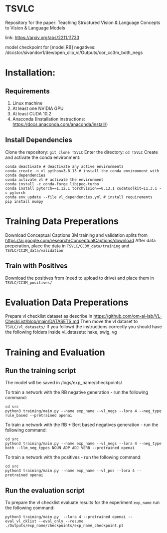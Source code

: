 # TSVLC
Repository for the paper: Teaching Structured Vision &amp; Language Concepts to Vision &amp; Language Models

link: https://arxiv.org/abs/2211.11733

model checkpoint for [model,RB] negatives: /dccstor/sivandov1/dev/open_clip_vl/Outputs/cor_cc3m_both_negs

# Installation:
## Requirements
1. Linux machine
1. At least one NVIDIA GPU
1. At least CUDA 10.2
1. Anaconda (Installation instructions: https://docs.anaconda.com/anaconda/install/)
## Install Dependencies
Clone the repository:
`git clone TSVLC`
Enter the directory:
`cd TSVLC`
Create and activate the conda environment:
```shell script
conda deactivate # deactivate any active environments
conda create -n vl python=3.8.13 # install the conda environment with conda dependencies
conda activate vl # activate the environment
conda install -c conda-forge libjpeg-turbo
conda install pytorch==1.12.1 torchvision==0.13.1 cudatoolkit=11.3.1 -c pytorch
conda env update --file vl_dependencies.yml # install requirements
pip install numpy
```

# Training Data Preperations
Download Conceptual Captions 3M training and validation splits from https://ai.google.com/research/ConceptualCaptions/download
After data preperation, place the data in `TSVLC/CC3M_data/training` and `TSVLC/CC3M_data/validation`

## Train with Positives
Download the positives from (need to upload to drive) and place them in `TSVLC/CC3M_positives/`

# Evaluation Data Preperations
Prepare vl checklist dataset as describe in https://github.com/om-ai-lab/VL-CheckList/blob/main/DATASETS.md
Then move the vl dataset to `TSVLC/vl_datasets/`
If you followd the instructions correctly you should have the following folders inside vl_datasets: hake, swig, vg

# Training and Evaluation

## Run the training script
The model will be saved in /logs/exp_name/checkpoints/

To train a network with the RB negative generation - run the following command:
```shell script
cd src
python3 training/main.py --name exp_name --vl_negs --lora 4 --neg_type rule_based --pretrained openai
```

To train a network with the RB + Bert based negatives generation - run the following command:
```shell script
cd src
python3 training/main.py --name exp_name --vl_negs --lora 4 --neg_type both --llm_neg_types NOUN ADP ADJ VERB --pretrained openai
```

To train a network with the positives - run the following command:
```shell script
cd src
python3 training/main.py --name exp_name --vl_pos --lora 4 --pretrained openai
```

## Run the evaluation script
To prepare the vl checklist evaluate results for the experiment `exp_name` run the following command:
```shell script
python3 training/main.py  --lora 4 --pretrained openai --eval_vl_cklist --eval_only --resume ./Outputs/exp_name/checkpoints/exp_name_checkpoint.pt
```

